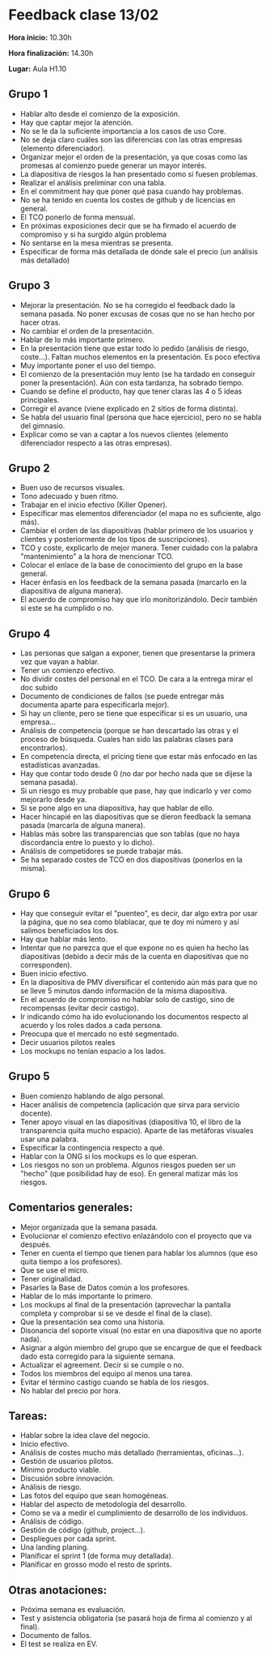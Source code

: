 # Feedback clase 13/02

**Hora inicio:** 10.30h

**Hora finalización:** 14.30h

**Lugar:** Aula H1.10

## Grupo 1

- Hablar alto desde el comienzo de la exposición.
- Hay que captar mejor la atención.
- No se le da la suficiente importancia a los casos de uso Core.
- No se deja claro cuáles son las diferencias con las otras empresas (elemento diferenciador).
- Organizar mejor el orden de la presentación, ya que cosas como las promesas al comienzo puede generar un mayor interés.
- La diapositiva de riesgos la han presentado como si fuesen problemas.
- Realizar el análisis preliminar con una tabla.
- En el commitment hay que poner qué pasa cuando hay problemas.
- No se ha tenido en cuenta los costes de github y de licencias en general.
- El TCO ponerlo de forma mensual.
- En próximas exposiciones decir que se ha firmado el acuerdo de compromiso y si ha surgido algún problema
- No sentarse en la mesa mientras se presenta.
- Especificar de forma más detallada de dónde sale el precio (un análisis más detallado)

## Grupo 3
- Mejorar la presentación. No se ha corregido el feedback dado la semana pasada. No poner excusas de cosas que no se han hecho por hacer otras.
- No cambiar el orden de la presentación.
- Hablar de lo más importante primero. 
- En la presentación tiene que estar todo lo pedido (análisis de riesgo, coste...). Faltan muchos elementos en la presentación. Es poco efectiva
- Muy importante poner el uso del tiempo.
- El comienzo de la presentación muy lento (se ha tardado en conseguir poner la presentación). Aún con esta tardanza, ha sobrado tiempo.
- Cuando se define el producto, hay que tener claras las 4 o 5 ideas principales.
- Corregir el avance (viene explicado en 2 sitios de forma distinta).
- Se habla del usuario final (persona que hace ejercicio), pero no se habla del gimnasio.
- Explicar como se van a captar a los nuevos clientes (elemento diferenciador respecto a las otras empresas).

## Grupo 2
- Buen uso de recursos visuales.
- Tono adecuado y buen ritmo.
- Trabajar en el inicio efectivo (Killer Opener).
- Especificar mas elementos diferenciador (el mapa no es suficiente, algo más).
- Cambiar el orden de las diapositivas (hablar primero de los usuarios y clientes y posteriormente de los tipos de suscripciones).
- TCO y coste, explicarlo de mejor manera. Tener cuidado con la palabra "mantenimiento" a la hora de mencionar TCO.
- Colocar el enlace de la base de conocimiento del grupo en la base general.
- Hacer énfasis en los feedback de la semana pasada (marcarlo en la diapositiva de alguna manera).
- El acuerdo de compromiso hay que irlo monitorizándolo. Decir también si este se ha cumplido o no.

## Grupo 4
- Las personas que salgan a exponer, tienen que presentarse la primera vez que vayan a hablar.
- Tener un comienzo efectivo.
- No dividir costes del personal en el TCO. De cara a la entrega mirar el doc subido
- Documento de condiciones de fallos (se puede entregar más documenta aparte para especificarla mejor).
- Si hay un cliente, pero se tiene que especificar si es un usuario, una empresa...
- Análisis de competencia (porque se han descartado las otras y el proceso de búsqueda. Cuales han sido las palabras clases para encontrarlos).
- En competencia directa, el pricing tiene que estar más enfocado en las estadísticas avanzadas.
- Hay que contar todo desde 0 (no dar por hecho nada que se dijese la semana pasada).
- Si un riesgo es muy probable que pase, hay que indicarlo y ver como mejorarlo desde ya.
- Si se pone algo en una diapositiva, hay que hablar de ello.
- Hacer hincapié en las diapositivas que se dieron feedback la semana pasada (marcarla de alguna manera).
- Hablas más sobre las transparencias que son tablas (que no haya discordancia entre lo puesto y lo dicho).
- Análisis de competidores se puede trabajar más.
- Se ha separado costes de TCO en dos diapositivas (ponerlos en la misma).

## Grupo 6
 - Hay que conseguir evitar el "puenteo", es decir, dar algo extra por usar la página, que no sea como blablacar, que te doy mi número y así salimos beneficiados los dos.
 - Hay que hablar más lento.
 - Intentar que no parezca que el que expone no es quien ha hecho las diapositivas (debido a decir más de la cuenta en diapositivas que no corresponden).
 - Buen inicio efectivo.
 - En la diapositiva de PMV diversificar el contenido aún más para que no se lleve 5 minutos dando información de la misma diapositiva.
 - En el acuerdo de compromiso no hablar solo de castigo, sino de recompensas (evitar decir castigo).
 - Ir indicando cómo ha ido evolucionando los documentos respecto al acuerdo y los roles dados a cada persona.
 - Preocupa que el mercado no esté segmentado.
 - Decir usuarios pilotos reales
 - Los mockups no tenían espacio a los lados.
 
## Grupo 5
- Buen comienzo hablando de algo personal.
- Hacer análisis de competencia (aplicación que sirva para servicio docente).
- Tener apoyo visual en las diapositivas (diapositiva 10, el libro de la transparencia quita mucho espacio). Aparte de las metáforas visuales usar una palabra.
- Especificar la contingencia respecto a qué.
- Hablar con la ONG si los mockups es lo que esperan.
- Los riesgos no son un problema. Algunos riesgos pueden ser un "hecho" (que posibilidad hay de eso). En general matizar más los riesgos.

## Comentarios generales:
- Mejor organizada que la semana pasada.
- Evolucionar el comienzo efectivo enlazándolo con el proyecto que va después.
- Tener en cuenta el tiempo que tienen para hablar los alumnos (que eso quita tiempo a los profesores).
- Que se use el micro.
- Tener originalidad.
- Pasarles la Base de Datos común a los profesores.
- Hablar de lo más importante lo primero.
- Los mockups al final de la presentación (aprovechar la pantalla completa y comprobar si se ve desde el final de la clase).
- Que la presentación sea como una historia.
- Disonancia del soporte visual (no estar en una diapositiva que no aporte nada).
- Asignar a algún miembro del grupo que se encargue de que el feedback dado esta corregido para la siguiente semana.
- Actualizar el agreement. Decir si se cumple o no.
- Todos los miembros del equipo al menos una tarea.
- Evitar el término castigo cuando se habla de los riesgos.
- No hablar del precio por hora.

## Tareas:
- Hablar sobre la idea clave del negocio.
- Inicio efectivo.
- Análisis de costes mucho más detallado (herramientas, oficinas...).
- Gestión de usuarios pilotos.
- Mínimo producto viable.
- Discusión sobre innovación.
- Análisis de riesgo.
- Las fotos del equipo que sean homogéneas.
- Hablar del aspecto de metodología del desarrollo.
- Como se va a medir el cumplimiento de desarrollo de los individuos.
- Análisis de código.
- Gestión de código (github, project...).
- Despliegues por cada sprint.
- Una landing planing.
- Planificar el sprint 1 (de forma muy detallada).
- Planificar en grosso modo el resto de sprints.

## Otras anotaciones:
- Próxima semana es evaluación.
- Test y asistencia obligatoria (se pasará hoja de firma al comienzo y al final).
- Documento de fallos.
- El test se realiza en EV.
